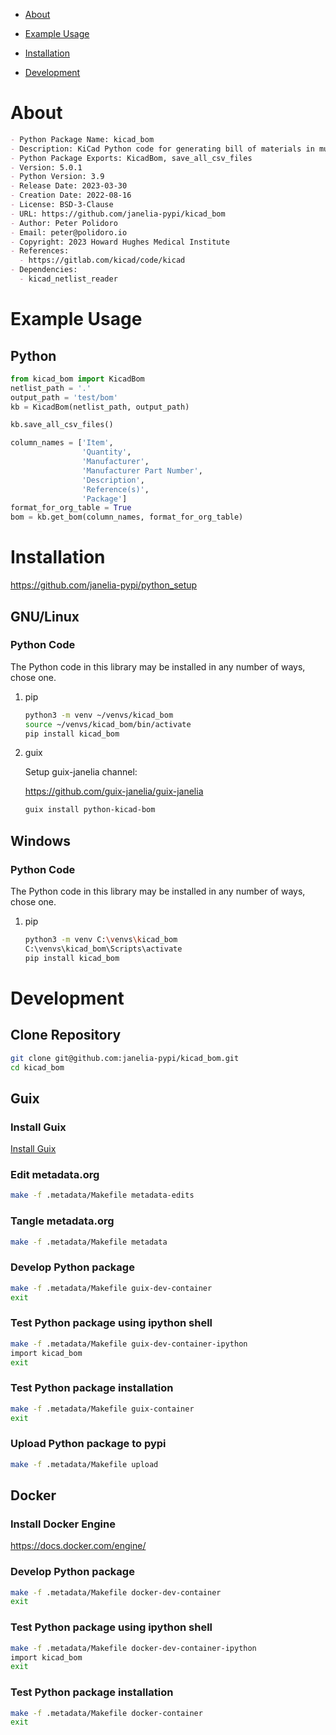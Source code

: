 - [About](#orgca9ef06)
- [Example Usage](#orge3f3be4)
- [Installation](#org38abb27)
- [Development](#orgc9e84df)

    <!-- This file is generated automatically from metadata -->
    <!-- File edits may be overwritten! -->


<a id="orgca9ef06"></a>

# About

```markdown
- Python Package Name: kicad_bom
- Description: KiCad Python code for generating bill of materials in multiple formats.
- Python Package Exports: KicadBom, save_all_csv_files
- Version: 5.0.1
- Python Version: 3.9
- Release Date: 2023-03-30
- Creation Date: 2022-08-16
- License: BSD-3-Clause
- URL: https://github.com/janelia-pypi/kicad_bom
- Author: Peter Polidoro
- Email: peter@polidoro.io
- Copyright: 2023 Howard Hughes Medical Institute
- References:
  - https://gitlab.com/kicad/code/kicad
- Dependencies:
  - kicad_netlist_reader
```


<a id="orge3f3be4"></a>

# Example Usage


## Python

```python
from kicad_bom import KicadBom
netlist_path = '.'
output_path = 'test/bom'
kb = KicadBom(netlist_path, output_path)

kb.save_all_csv_files()

column_names = ['Item',
                'Quantity',
                'Manufacturer',
                'Manufacturer Part Number',
                'Description',
                'Reference(s)',
                'Package']
format_for_org_table = True
bom = kb.get_bom(column_names, format_for_org_table)
```


<a id="org38abb27"></a>

# Installation

<https://github.com/janelia-pypi/python_setup>


## GNU/Linux


### Python Code

The Python code in this library may be installed in any number of ways, chose one.

1.  pip

    ```sh
    python3 -m venv ~/venvs/kicad_bom
    source ~/venvs/kicad_bom/bin/activate
    pip install kicad_bom
    ```

2.  guix

    Setup guix-janelia channel:
    
    <https://github.com/guix-janelia/guix-janelia>
    
    ```sh
    guix install python-kicad-bom
    ```


## Windows


### Python Code

The Python code in this library may be installed in any number of ways, chose one.

1.  pip

    ```sh
    python3 -m venv C:\venvs\kicad_bom
    C:\venvs\kicad_bom\Scripts\activate
    pip install kicad_bom
    ```


<a id="orgc9e84df"></a>

# Development


## Clone Repository

```sh
git clone git@github.com:janelia-pypi/kicad_bom.git
cd kicad_bom
```


## Guix


### Install Guix

[Install Guix](https://guix.gnu.org/manual/en/html_node/Binary-Installation.html)


### Edit metadata.org

```sh
make -f .metadata/Makefile metadata-edits
```


### Tangle metadata.org

```sh
make -f .metadata/Makefile metadata
```


### Develop Python package

```sh
make -f .metadata/Makefile guix-dev-container
exit
```


### Test Python package using ipython shell

```sh
make -f .metadata/Makefile guix-dev-container-ipython
import kicad_bom
exit
```


### Test Python package installation

```sh
make -f .metadata/Makefile guix-container
exit
```


### Upload Python package to pypi

```sh
make -f .metadata/Makefile upload
```


## Docker


### Install Docker Engine

<https://docs.docker.com/engine/>


### Develop Python package

```sh
make -f .metadata/Makefile docker-dev-container
exit
```


### Test Python package using ipython shell

```sh
make -f .metadata/Makefile docker-dev-container-ipython
import kicad_bom
exit
```


### Test Python package installation

```sh
make -f .metadata/Makefile docker-container
exit
```